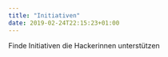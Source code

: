 ```yaml
---
title: "Initiativen"
date: 2019-02-24T22:15:23+01:00
---
```


Finde Initiativen die Hackerinnen unterstützen
